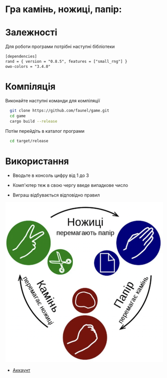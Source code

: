  
# Гра  камінь, ножиці, папір:


# Залежності
Для роботи програми потрібні наступні бібліотеки

```
[dependencies]
rand = { version = "0.8.5", features = ["small_rng"] }
owo-colors = "3.4.0"
```

# Компіляція
Виконайте наступні команди для компіляції

~~~bash  
  git clone https://github.com/faunel/game.git
  cd game
  cargo build --release
~~~

Потім перейдіть в каталог програми
~~~bash 
  cd target/release
~~~

# Використання

- Вводьте в консоль цифру від 1 до 3

- Комп'ютер теж в свою чергу введе випадкове число

- Виграш відбувається відповідно правил

<img src="https://github.com/faunel/game/blob/master/img/rules.png" width="500">

- [Аккаунт](https://htmlpreview.github.io/?https://github.com/andrey-tech/amocrm-api-v2-docs/blob/master/docs/account.html) 
